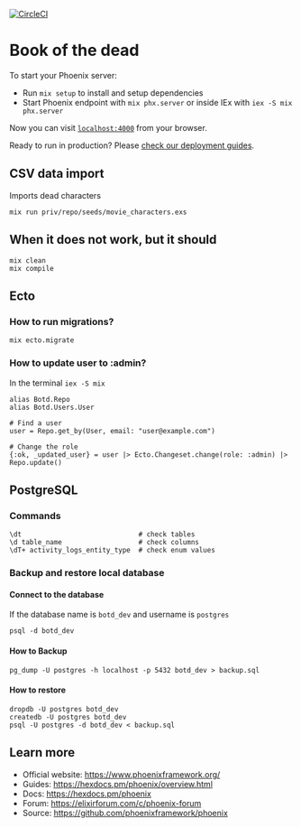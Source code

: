 [![CircleCI](https://circleci.com/gh/maxfarseer/botd.svg?style=shield)](https://circleci.com/gh/maxfarseer/botd)

# Book of the dead

To start your Phoenix server:

- Run `mix setup` to install and setup dependencies
- Start Phoenix endpoint with `mix phx.server` or inside IEx with `iex -S mix phx.server`

Now you can visit [`localhost:4000`](http://localhost:4000) from your browser.

Ready to run in production? Please [check our deployment guides](https://hexdocs.pm/phoenix/deployment.html).

## CSV data import

Imports dead characters

```
mix run priv/repo/seeds/movie_characters.exs
```

## When it does not work, but it should

```
mix clean
mix compile
```

## Ecto

### How to run migrations?

```
mix ecto.migrate
```

### How to update user to :admin?

In the terminal `iex -S mix`

```
alias Botd.Repo
alias Botd.Users.User

# Find a user
user = Repo.get_by(User, email: "user@example.com")

# Change the role
{:ok, _updated_user} = user |> Ecto.Changeset.change(role: :admin) |> Repo.update()
```

## PostgreSQL

### Commands

```
\dt                             # check tables
\d table_name                   # check columns
\dT+ activity_logs_entity_type  # check enum values
```

### Backup and restore local database

#### Connect to the database

If the database name is `botd_dev` and username is `postgres`

```
psql -d botd_dev
```

#### How to Backup

```
pg_dump -U postgres -h localhost -p 5432 botd_dev > backup.sql

```

#### How to restore

```
dropdb -U postgres botd_dev
createdb -U postgres botd_dev
psql -U postgres -d botd_dev < backup.sql
```

## Learn more

- Official website: https://www.phoenixframework.org/
- Guides: https://hexdocs.pm/phoenix/overview.html
- Docs: https://hexdocs.pm/phoenix
- Forum: https://elixirforum.com/c/phoenix-forum
- Source: https://github.com/phoenixframework/phoenix
